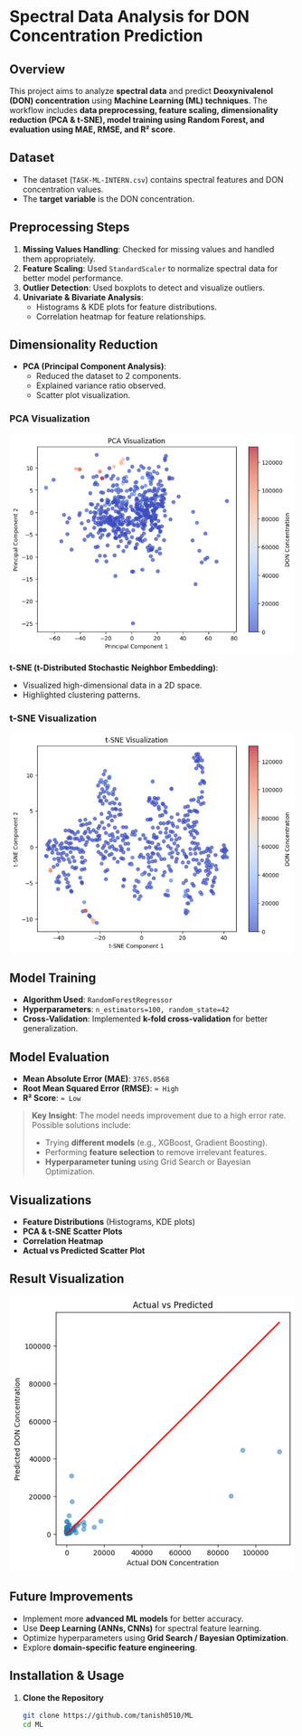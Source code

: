 # Spectral Data Analysis for DON Concentration Prediction

## Overview
This project aims to analyze **spectral data** and predict **Deoxynivalenol (DON) concentration** using **Machine Learning (ML) techniques**. The workflow includes **data preprocessing, feature scaling, dimensionality reduction (PCA & t-SNE), model training using Random Forest, and evaluation using MAE, RMSE, and R² score**.

## Dataset
- The dataset (`TASK-ML-INTERN.csv`) contains spectral features and DON concentration values.
- The **target variable** is the DON concentration.

## Preprocessing Steps
1. **Missing Values Handling**: Checked for missing values and handled them appropriately.
2. **Feature Scaling**: Used `StandardScaler` to normalize spectral data for better model performance.
3. **Outlier Detection**: Used boxplots to detect and visualize outliers.
4. **Univariate & Bivariate Analysis**:
   - Histograms & KDE plots for feature distributions.
   - Correlation heatmap for feature relationships.

## Dimensionality Reduction
- **PCA (Principal Component Analysis)**:
  - Reduced the dataset to 2 components.
  - Explained variance ratio observed.
  - Scatter plot visualization.

### PCA Visualization
![RESULTS](https://github.com/tanish0510/ML/blob/main/image.png)
  
**t-SNE (t-Distributed Stochastic Neighbor Embedding)**:
  - Visualized high-dimensional data in a 2D space.
  - Highlighted clustering patterns.

### t-SNE Visualization
![RESULTS](https://github.com/tanish0510/ML/blob/main/tsne.png)

## Model Training
- **Algorithm Used**: `RandomForestRegressor`
- **Hyperparameters**: `n_estimators=100, random_state=42`
- **Cross-Validation**: Implemented **k-fold cross-validation** for better generalization.

## Model Evaluation
- **Mean Absolute Error (MAE)**: `3765.0568`
- **Root Mean Squared Error (RMSE)**: `≈ High`
- **R² Score**: `≈ Low`

> **Key Insight**: The model needs improvement due to a high error rate. Possible solutions include:
> - Trying **different models** (e.g., XGBoost, Gradient Boosting).
> - Performing **feature selection** to remove irrelevant features.
> - **Hyperparameter tuning** using Grid Search or Bayesian Optimization.

## Visualizations
- **Feature Distributions** (Histograms, KDE plots)
- **PCA & t-SNE Scatter Plots**
- **Correlation Heatmap**
- **Actual vs Predicted Scatter Plot**

 ## Result Visualization
![RESULTS](https://github.com/tanish0510/ML/blob/main/result.png)

## Future Improvements
- Implement more **advanced ML models** for better accuracy.
- Use **Deep Learning (ANNs, CNNs)** for spectral feature learning.
- Optimize hyperparameters using **Grid Search / Bayesian Optimization**.
- Explore **domain-specific feature engineering**.

## Installation & Usage
1. **Clone the Repository**
   ```bash
   git clone https://github.com/tanish0510/ML
   cd ML
```
